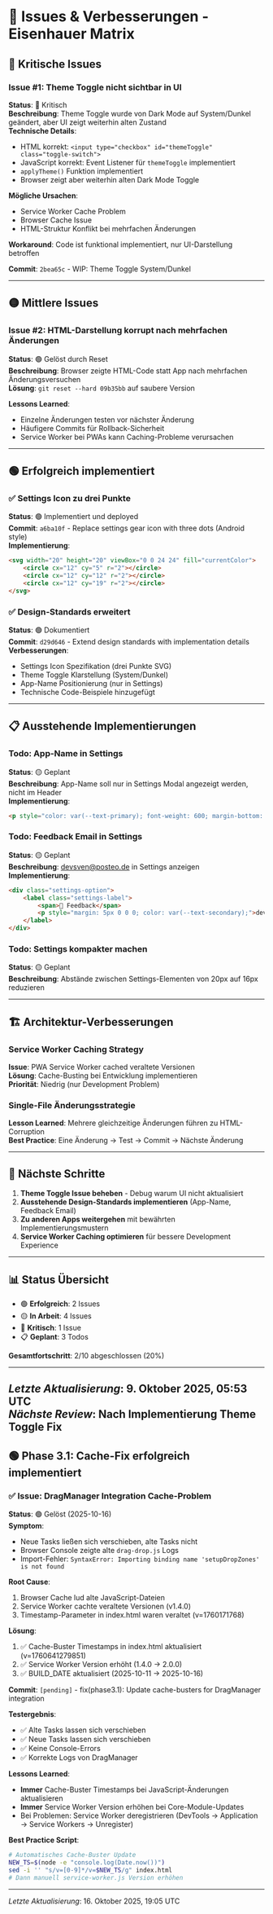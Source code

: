 # 🐛 Issues & Verbesserungen - Eisenhauer Matrix

## 🔴 Kritische Issues

### Issue #1: Theme Toggle nicht sichtbar in UI
**Status**: 🔴 Kritisch  
**Beschreibung**: Theme Toggle wurde von Dark Mode auf System/Dunkel geändert, aber UI zeigt weiterhin alten Zustand  
**Technische Details**:
- HTML korrekt: `<input type="checkbox" id="themeToggle" class="toggle-switch">`
- JavaScript korrekt: Event Listener für `themeToggle` implementiert
- `applyTheme()` Funktion implementiert
- Browser zeigt aber weiterhin alten Dark Mode Toggle

**Mögliche Ursachen**:
- Service Worker Cache Problem
- Browser Cache Issue
- HTML-Struktur Konflikt bei mehrfachen Änderungen

**Workaround**: Code ist funktional implementiert, nur UI-Darstellung betroffen

**Commit**: `2bea65c` - WIP: Theme Toggle System/Dunkel

---

## 🟡 Mittlere Issues

### Issue #2: HTML-Darstellung korrupt nach mehrfachen Änderungen
**Status**: 🟢 Gelöst durch Reset  
**Beschreibung**: Browser zeigte HTML-Code statt App nach mehrfachen Änderungsversuchen  
**Lösung**: `git reset --hard 09b35bb` auf saubere Version

**Lessons Learned**:
- Einzelne Änderungen testen vor nächster Änderung
- Häufigere Commits für Rollback-Sicherheit
- Service Worker bei PWAs kann Caching-Probleme verursachen

---

## 🟢 Erfolgreich implementiert

### ✅ Settings Icon zu drei Punkte
**Status**: 🟢 Implementiert und deployed  
**Commit**: `a6ba10f` - Replace settings gear icon with three dots (Android style)  
**Implementierung**:
```html
<svg width="20" height="20" viewBox="0 0 24 24" fill="currentColor">
    <circle cx="12" cy="5" r="2"></circle>
    <circle cx="12" cy="12" r="2"></circle>
    <circle cx="12" cy="19" r="2"></circle>
</svg>
```

### ✅ Design-Standards erweitert
**Status**: 🟢 Dokumentiert  
**Commit**: `d29d646` - Extend design standards with implementation details  
**Verbesserungen**:
- Settings Icon Spezifikation (drei Punkte SVG)
- Theme Toggle Klarstellung (System/Dunkel)
- App-Name Positionierung (nur in Settings)
- Technische Code-Beispiele hinzugefügt

---

## 📋 Ausstehende Implementierungen

### Todo: App-Name in Settings
**Status**: 🟡 Geplant  
**Beschreibung**: App-Name soll nur in Settings Modal angezeigt werden, nicht im Header  
**Implementierung**: 
```html
<p style="color: var(--text-primary); font-weight: 600; margin-bottom: 10px;">Eisenhauer Matrix</p>
```

### Todo: Feedback Email in Settings
**Status**: 🟡 Geplant  
**Beschreibung**: devsven@posteo.de in Settings anzeigen  
**Implementierung**:
```html
<div class="settings-option">
    <label class="settings-label">
        <span>📧 Feedback</span>
        <p style="margin: 5px 0 0 0; color: var(--text-secondary);">devsven@posteo.de</p>
    </label>
</div>
```

### Todo: Settings kompakter machen
**Status**: 🟡 Geplant  
**Beschreibung**: Abstände zwischen Settings-Elementen von 20px auf 16px reduzieren

---

## 🏗️ Architektur-Verbesserungen

### Service Worker Caching Strategy
**Issue**: PWA Service Worker cached veraltete Versionen  
**Lösung**: Cache-Busting bei Entwicklung implementieren  
**Priorität**: Niedrig (nur Development Problem)

### Single-File Änderungsstrategie  
**Lesson Learned**: Mehrere gleichzeitige Änderungen führen zu HTML-Corruption  
**Best Practice**: Eine Änderung → Test → Commit → Nächste Änderung

---

## 🎯 Nächste Schritte

1. **Theme Toggle Issue beheben** - Debug warum UI nicht aktualisiert
2. **Ausstehende Design-Standards implementieren** (App-Name, Feedback Email)
3. **Zu anderen Apps weitergehen** mit bewährten Implementierungsmustern
4. **Service Worker Caching optimieren** für bessere Development Experience

---

## 📊 Status Übersicht

- 🟢 **Erfolgreich**: 2 Issues  
- 🟡 **In Arbeit**: 4 Issues  
- 🔴 **Kritisch**: 1 Issue  
- 📋 **Geplant**: 3 Todos

**Gesamtfortschritt**: 2/10 abgeschlossen (20%)

---

*Letzte Aktualisierung*: 9. Oktober 2025, 05:53 UTC  
*Nächste Review*: Nach Implementierung Theme Toggle Fix
---

## 🟢 Phase 3.1: Cache-Fix erfolgreich implementiert

### ✅ Issue: DragManager Integration Cache-Problem
**Status**: 🟢 Gelöst (2025-10-16)  
**Symptom**: 
- Neue Tasks ließen sich verschieben, alte Tasks nicht
- Browser Console zeigte alte `drag-drop.js` Logs
- Import-Fehler: `SyntaxError: Importing binding name 'setupDropZones' is not found`

**Root Cause**:
1. Browser Cache lud alte JavaScript-Dateien
2. Service Worker cachte veraltete Versionen (v1.4.0)
3. Timestamp-Parameter in index.html waren veraltet (v=1760171768)

**Lösung**:
1. ✅ Cache-Buster Timestamps in index.html aktualisiert (v=1760641279851)
2. ✅ Service Worker Version erhöht (1.4.0 → 2.0.0)
3. ✅ BUILD_DATE aktualisiert (2025-10-11 → 2025-10-16)

**Commit**: `[pending]` - fix(phase3.1): Update cache-busters for DragManager integration

**Testergebnis**:
- ✅ Alte Tasks lassen sich verschieben
- ✅ Neue Tasks lassen sich verschieben
- ✅ Keine Console-Errors
- ✅ Korrekte Logs von DragManager

**Lessons Learned**:
- **Immer** Cache-Buster Timestamps bei JavaScript-Änderungen aktualisieren
- **Immer** Service Worker Version erhöhen bei Core-Module-Updates
- Bei Problemen: Service Worker deregistrieren (DevTools → Application → Service Workers → Unregister)

**Best Practice Script**:
```bash
# Automatisches Cache-Buster Update
NEW_TS=$(node -e "console.log(Date.now())")
sed -i '' "s/v=[0-9]*/v=$NEW_TS/g" index.html
# Dann manuell service-worker.js Version erhöhen
```

---

*Letzte Aktualisierung*: 16. Oktober 2025, 19:05 UTC
